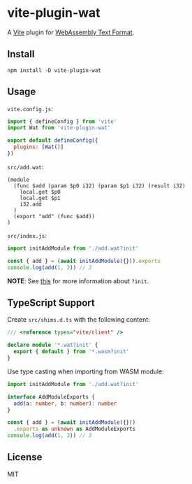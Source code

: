 # vite-plugin-wat

A [Vite](https://vitejs.dev/) plugin for [WebAssembly Text Format](https://webassembly.github.io/spec/core/text/index.html).

## Install

```shell
npm install -D vite-plugin-wat
```

## Usage

`vite.config.js`:

```javascript
import { defineConfig } from 'vite'
import Wat from 'vite-plugin-wat'

export default defineConfig({
  plugins: [Wat()]
})
```

`src/add.wat`:

```wat
(module
  (func $add (param $p0 i32) (param $p1 i32) (result i32)
    local.get $p0
    local.get $p1
    i32.add
  )
  (export "add" (func $add))
)
```

`src/index.js`:

```javascript
import initAddModule from './add.wat?init'

const { add } = (await initAddModule({})).exports
console.log(add(1, 2)) // 3
```

**NOTE**: See [this](https://vitejs.dev/guide/features.html#webassembly) for more information about `?init`.

## TypeScript Support

Create `src/shims.d.ts` with the following content:

```typescript
/// <reference types="vite/client" />

declare module '*.wat?init' {
  export { default } from '*.wasm?init'
}
```

Use type casting when importing from WASM module:

```typescript
import initAddModule from './add.wat?init'

interface AddModuleExports {
  add(a: number, b: number): number
}

const { add } = (await initAddModule({}))
  .exports as unknown as AddModuleExports
console.log(add(1, 2)) // 3
```

## License

MIT
